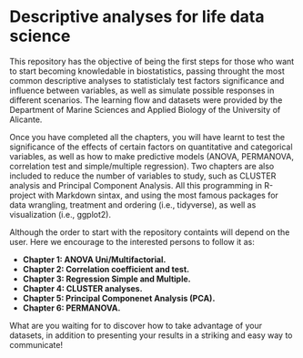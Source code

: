 # Descriptive analyses for life data science

This repository has the objective of being the first steps for those who want to start becoming knowledable in biostatistics, passing throught the most common descriptive analyses to statisticlaly test factors significance and influence between variables, as well as simulate possible responses in different scenarios. The learning flow and datasets were provided by the Department of Marine Sciences and Applied Biology of the University of Alicante.

Once you have completed all the chapters, you will have learnt to test the significance of the effects of certain factors on quantitative and categorical variables, as well as how to make predictive models (ANOVA, PERMANOVA, correlation test and simple/multiple regression). Two chapters are also included to reduce the number of variables to study, such as CLUSTER analysis and Principal Component Analysis. All this programming in R-project with Markdown sintax, and using the most famous packages for data wrangling, treatment and ordering (i.e., tidyverse), as well as visualization (i.e., ggplot2).

Although the order to start with the repository containts will depend on the user. Here we encourage to the interested persons to follow it as:

- **Chapter 1: ANOVA Uni/Multifactorial.**
- **Chapter 2: Correlation coefficient and test.**
- **Chapter 3: Regression Simple and Multiple.**
- **Chapter 4: CLUSTER analyses.**
- **Chapter 5: Principal Componenet Analysis (PCA).**
- **Chapter 6: PERMANOVA.**

What are you waiting for to discover how to take advantage of your datasets, in addition to presenting your results in a striking and easy way to communicate!
